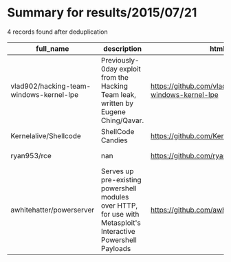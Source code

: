 
# Summary for results/2015/07/21
    
4 records found after deduplication

| full_name | description | html_url | matched_list | matched_count | pushed_at | size | stargazers_count | language | forks_count | vul_ids |
|-----------------------------------------|----------------------------------------------------------------------------------------------------------------|------------------------------------------------------------|-----------------------------------------------------------------------------|-----------------|---------------------------|--------|--------------------|------------|---------------|-----------|
| vlad902/hacking-team-windows-kernel-lpe | Previously-0day exploit from the Hacking Team leak, written by Eugene Ching/Qavar. | https://github.com/vlad902/hacking-team-windows-kernel-lpe | ['0day', 'exploit'] | 2 | 2015-07-21 14:00:12+00:00 | 9852 | 190 | C | 93 | [] |
| Kernelalive/Shellcode | ShellCode Candies | https://github.com/Kernelalive/Shellcode | ['shellcode'] | 1 | 2015-07-21 09:43:55+00:00 | 132 | 0 | Assembly | 0 | [] |
| ryan953/rce | nan | https://github.com/ryan953/rce | ['rce'] | 1 | 2015-07-21 14:47:18+00:00 | 144 | 0 | nan | 0 | [] |
| awhitehatter/powerserver | Serves up pre-existing powershell modules over HTTP, for use with Metasploit's Interactive Powershell Payloads | https://github.com/awhitehatter/powerserver | ['metasploit module OR metasploit payload', 'metasploit module OR payload'] | 2 | 2015-07-21 18:06:31+00:00 | 136 | 3 | Python | 1 | [] |
